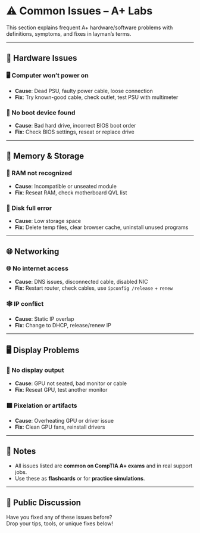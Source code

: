 # ⚠️ Common Issues – A+ Labs

This section explains frequent A+ hardware/software problems with definitions, symptoms, and fixes in layman’s terms.

---

## 🔌 Hardware Issues

### 🖥️ Computer won’t power on
- **Cause**: Dead PSU, faulty power cable, loose connection
- **Fix**: Try known-good cable, check outlet, test PSU with multimeter

### 💽 No boot device found
- **Cause**: Bad hard drive, incorrect BIOS boot order
- **Fix**: Check BIOS settings, reseat or replace drive

---

## 🧠 Memory & Storage

### 🧮 RAM not recognized
- **Cause**: Incompatible or unseated module
- **Fix**: Reseat RAM, check motherboard QVL list

### 💾 Disk full error
- **Cause**: Low storage space
- **Fix**: Delete temp files, clear browser cache, uninstall unused programs

---

## 🌐 Networking

### 🌐 No internet access
- **Cause**: DNS issues, disconnected cable, disabled NIC
- **Fix**: Restart router, check cables, use `ipconfig /release` + `renew`

### 🕸️ IP conflict
- **Cause**: Static IP overlap
- **Fix**: Change to DHCP, release/renew IP

---

## 🖥️ Display Problems

### 🔲 No display output
- **Cause**: GPU not seated, bad monitor or cable
- **Fix**: Reseat GPU, test another monitor

### 🟪 Pixelation or artifacts
- **Cause**: Overheating GPU or driver issue
- **Fix**: Clean GPU fans, reinstall drivers

---

## 📌 Notes

- All issues listed are **common on CompTIA A+ exams** and in real support jobs.
- Use these as **flashcards** or for **practice simulations**.

---

## 💬 Public Discussion
Have you fixed any of these issues before?  
Drop your tips, tools, or unique fixes below!
